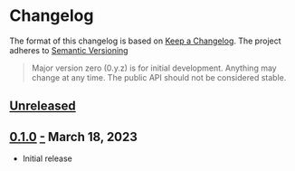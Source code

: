 # Changelog

The format of this changelog is based on [Keep a Changelog](http://keepachangelog.com/en/1.0.0/).
The project adheres to [Semantic Versioning](http://semver.org/spec/v2.0.0.html)

> Major version zero (0.y.z) is for initial development. Anything may change at any time.
> The public API should not be considered stable.

## [Unreleased]

## [0.1.0] <a name="0.1.0" href="#0.1.0">-</a> March 18, 2023

- Initial release

[unreleased]: https://github.com/jamestrousdale/github-app-jwt-token/compare/0.1.0...HEAD
[0.1.0]: https://github.com/jamestrousdale/github-app-jwt-token/compare/25d92ec344a3ce2f1516cacad5745f92ab3cf0ba...0.1.0

